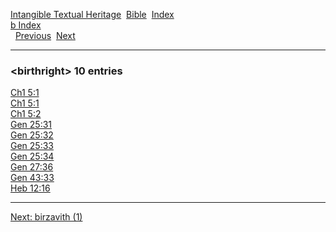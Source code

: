 [Intangible Textual Heritage](../../index)  [Bible](../index) 
[Index](index)   
[b Index](_b_)  
  [Previous](c01454)  [Next](c01456) 

------------------------------------------------------------------------

### &lt;birthright&gt; 10 entries

[Ch1 5:1](../kjv/ch1005.htm#001)  
[Ch1 5:1](../kjv/ch1005.htm#001)  
[Ch1 5:2](../kjv/ch1005.htm#002)  
[Gen 25:31](../kjv/gen025.htm#031)  
[Gen 25:32](../kjv/gen025.htm#032)  
[Gen 25:33](../kjv/gen025.htm#033)  
[Gen 25:34](../kjv/gen025.htm#034)  
[Gen 27:36](../kjv/gen027.htm#036)  
[Gen 43:33](../kjv/gen043.htm#033)  
[Heb 12:16](../kjv/heb012.htm#016)  

------------------------------------------------------------------------

[Next: birzavith (1)](c01456)
